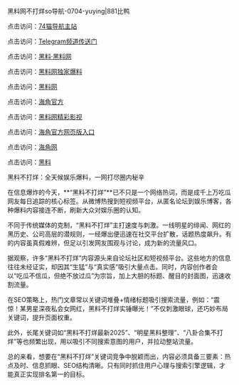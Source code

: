 黑料网不打烊so导航-0704-yuying|881比鸭

点击访问：<a href="https://74mao.com/">74猫导航主站</a>

点击访问：<a href="https://74mao.com/">Telegram频道传送门</a>

点击访问：<a href="https://heiliaolvzlu3.pages.dev">黑料·黑料网</a>

点击访问：<a href="https://heiliaoyvnrda.pages.dev">黑料网独家爆料</a>

点击访问：<a href="https://haef.pages.dev/">黑料网</a>

点击访问：<a href="https://gdas.pages.dev/">海角官方</a>

点击访问：<a href="https://sdfsh.pages.dev/">黑料网精彩影视</a>

点击访问：<a href="https://sdbsd.pages.dev/">海角官方网页版入口</a>

点击访问：<a href="https://ert-6he.pages.dev/">海角网</a>

点击访问：<a href="https://gbs-3wd.pages.dev/">黑料</a>

黑料不打烊：全天候娱乐爆料，一网打尽圈内秘辛

在信息爆炸的今天，**“黑料不打烊”**已不只是一个网络热词，而是成千上万吃瓜网友每日追踪的核心标签。从微博热搜到短视频平台，从匿名论坛到娱乐博客，各种爆料内容接连不断，刷新大众对娱乐圈的认知。

不同于传统媒体的克制，“黑料不打烊”主打速度与刺激。一线明星的绯闻、网红的黑历史、公司高层的潜规则，一经爆出便迅速在社交平台扩散，话题热度飙升。有的内容虽真假难辨，但足以引发网友围观与讨论，成为新的流量风口。

据观察，许多“黑料不打烊”内容源头来自论坛社区和短视频平台。这些地方的信息往往未经证实，却因其“生猛”与“真实感”吸引大量点击。同时，内容创作者会以“吃瓜不信瓜，但绝不放过瓜”为宗旨，加上大胆的标题、醒目的封面图，迅速收割流量。

在SEO策略上，热门文章常以关键词堆叠+情绪标题吸引搜索流量，例如：“震惊！某男星深夜私会女网红，黑料不打烊实锤曝光！”不仅刺激眼球，还巧妙布局关键词，提升页面权重。

此外，长尾关键词如“黑料不打烊最新2025”、“明星黑料整理”、“八卦合集不打烊”等也频繁出现，用以吸引不同搜索意图的用户，并拉动整站流量。

总的来看，想要在“黑料不打烊”关键词竞争中脱颖而出，内容必须具备三要素：热点及时、信息抓眼、SEO结构清晰。只有同时抓住用户心理与搜索引擎逻辑，才能真正实现排名第一的目标。
